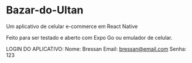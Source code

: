 # Bazar-do-Ultan
Um aplicativo de celular e-commerce em React Native

Feito para ser testado e aberto com Expo Go ou emulador de celular.

LOGIN DO APLICATIVO:
Nome: Bressan
Email: bressan@email.com
Senha: 123

